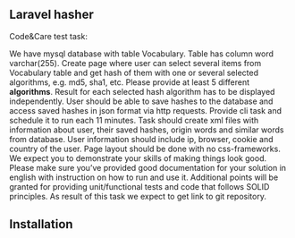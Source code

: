 ## Laravel hasher
Code&Care test task:

We have mysql database with table Vocabulary. Table has column word varchar(255).
Create page where user can select several items from Vocabulary table and get hash of them
with one or several selected algorithms, e.g. md5, sha1, etc. Please provide at least 5 different
**algorithms**. Result for each selected hash algorithm has to be displayed independently.
User should be able to save hashes to the database and access saved hashes in json format
via http requests.
Provide cli task and schedule it to run each 11 minutes. Task should create xml files with
information about user, their saved hashes, origin words and similar words from database. User
information should include ip, browser, cookie and country of the user.
Page layout should be done with no css-frameworks. We expect you to demonstrate your skills
of making things look good.
Please make sure you’ve provided good documentation for your solution in english with
instruction on how to run and use it.
Additional points will be granted for providing unit/functional tests and code that follows SOLID
principles.
As result of this task we expect to get link to git repository.

## Installation